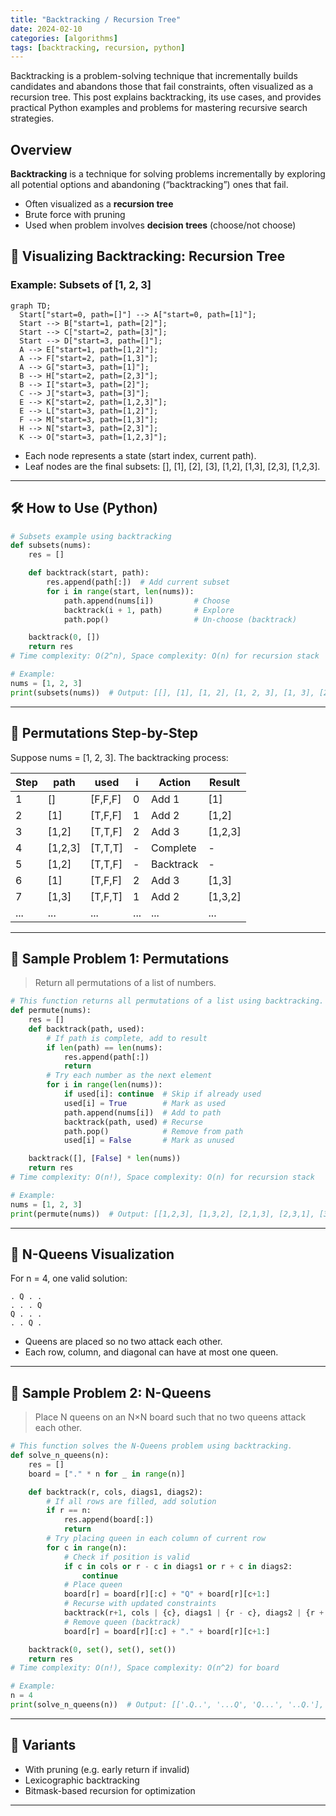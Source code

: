 ```yaml
---
title: "Backtracking / Recursion Tree"
date: 2024-02-10
categories: [algorithms]
tags: [backtracking, recursion, python]
---
```


Backtracking is a problem-solving technique that incrementally builds candidates and abandons those that fail constraints, often visualized as a recursion tree. This post explains backtracking, its use cases, and provides practical Python examples and problems for mastering recursive search strategies.

## Overview

**Backtracking** is a technique for solving problems incrementally by exploring all potential options and abandoning (“backtracking”) ones that fail.

- Often visualized as a **recursion tree**
- Brute force with pruning
- Used when problem involves **decision trees** (choose/not choose)

## 🧩 Visualizing Backtracking: Recursion Tree

### Example: Subsets of [1, 2, 3]

```mermaid
graph TD;
  Start["start=0, path=[]"] --> A["start=0, path=[1]"];
  Start --> B["start=1, path=[2]"];
  Start --> C["start=2, path=[3]"];
  Start --> D["start=3, path=[]"];
  A --> E["start=1, path=[1,2]"];
  A --> F["start=2, path=[1,3]"];
  A --> G["start=3, path=[1]"];
  B --> H["start=2, path=[2,3]"];
  B --> I["start=3, path=[2]"];
  C --> J["start=3, path=[3]"];
  E --> K["start=2, path=[1,2,3]"];
  E --> L["start=3, path=[1,2]"];
  F --> M["start=3, path=[1,3]"];
  H --> N["start=3, path=[2,3]"];
  K --> O["start=3, path=[1,2,3]"];
```

- Each node represents a state (start index, current path).
- Leaf nodes are the final subsets: [], [1], [2], [3], [1,2], [1,3], [2,3], [1,2,3].

---

## 🛠️ How to Use (Python)

```python
# Subsets example using backtracking
def subsets(nums):
    res = []

    def backtrack(start, path):
        res.append(path[:])  # Add current subset
        for i in range(start, len(nums)):
            path.append(nums[i])         # Choose
            backtrack(i + 1, path)       # Explore
            path.pop()                   # Un-choose (backtrack)

    backtrack(0, [])
    return res
# Time complexity: O(2^n), Space complexity: O(n) for recursion stack

# Example:
nums = [1, 2, 3]
print(subsets(nums))  # Output: [[], [1], [1, 2], [1, 2, 3], [1, 3], [2], [2, 3], [3]]
```

---

## 🧩 Permutations Step-by-Step

Suppose nums = [1, 2, 3]. The backtracking process:

| Step | path | used        | i | Action           | Result |
|------|------|-------------|---|------------------|--------|
| 1    | []   | [F,F,F]     | 0 | Add 1            | [1]    |
| 2    | [1]  | [T,F,F]     | 1 | Add 2            | [1,2]  |
| 3    | [1,2]| [T,T,F]     | 2 | Add 3            | [1,2,3]|
| 4    | [1,2,3]| [T,T,T] | - | Complete         | -      |
| 5    | [1,2]| [T,T,F]     | - | Backtrack        | -      |
| 6    | [1]  | [T,F,F]     | 2 | Add 3            | [1,3]  |
| 7    | [1,3]| [T,F,T]     | 1 | Add 2            | [1,3,2]|
| ...  | ...  | ...         | ...| ...              | ...    |

---

## 📘 Sample Problem 1: Permutations

> Return all permutations of a list of numbers.

```python
# This function returns all permutations of a list using backtracking.
def permute(nums):
    res = []
    def backtrack(path, used):
        # If path is complete, add to result
        if len(path) == len(nums):
            res.append(path[:])
            return
        # Try each number as the next element
        for i in range(len(nums)):
            if used[i]: continue  # Skip if already used
            used[i] = True        # Mark as used
            path.append(nums[i])  # Add to path
            backtrack(path, used) # Recurse
            path.pop()            # Remove from path
            used[i] = False       # Mark as unused

    backtrack([], [False] * len(nums))
    return res
# Time complexity: O(n!), Space complexity: O(n) for recursion stack

# Example:
nums = [1, 2, 3]
print(permute(nums))  # Output: [[1,2,3], [1,3,2], [2,1,3], [2,3,1], [3,1,2], [3,2,1]]
```

---

## 🧩 N-Queens Visualization

For n = 4, one valid solution:

```
. Q . .
. . . Q
Q . . .
. . Q .
```

- Queens are placed so no two attack each other.
- Each row, column, and diagonal can have at most one queen.

---

## 📘 Sample Problem 2: N-Queens

> Place N queens on an N×N board such that no two queens attack each other.

```python
# This function solves the N-Queens problem using backtracking.
def solve_n_queens(n):
    res = []
    board = ["." * n for _ in range(n)]

    def backtrack(r, cols, diags1, diags2):
        # If all rows are filled, add solution
        if r == n:
            res.append(board[:])
            return
        # Try placing queen in each column of current row
        for c in range(n):
            # Check if position is valid
            if c in cols or r - c in diags1 or r + c in diags2:
                continue
            # Place queen
            board[r] = board[r][:c] + "Q" + board[r][c+1:]
            # Recurse with updated constraints
            backtrack(r+1, cols | {c}, diags1 | {r - c}, diags2 | {r + c})
            # Remove queen (backtrack)
            board[r] = board[r][:c] + "." + board[r][c+1:]

    backtrack(0, set(), set(), set())
    return res
# Time complexity: O(n!), Space complexity: O(n^2) for board

# Example:
n = 4
print(solve_n_queens(n))  # Output: [['.Q..', '...Q', 'Q...', '..Q.'], ['..Q.', 'Q...', '...Q', '.Q..']]
```

---

## 🔁 Variants

- With pruning (e.g. early return if invalid)
- Lexicographic backtracking
- Bitmask-based recursion for optimization

---

